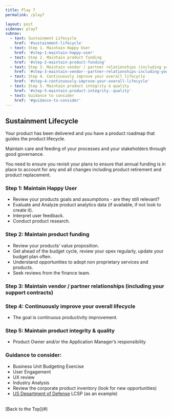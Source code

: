 ```yaml
---
title: Play 7
permalink: /play7

layout: post
sidenav: play7
subnav: 
  - text: Sustainment Lifecycle
    href: '#sustainment-lifecycle'
  - text: Step 1. Maintain Happy User
    href: '#step-1-maintain-happy-user'
  - text: Step 2. Maintain product funding
    href: '#step-2-maintain-product-funding'
  - text: Step 3. Maintain vendor / partner relationships (including your support contracts)
    href: '#step-3-maintain-vendor--partner-relationships-including-your-support-contracts'
  - text: Step 4. Continuously improve your overall lifecycle
    href: '#step-4-continuously-improve-your-overall-lifecycle'
  - text: Step 5. Maintain product integrity & quality
    href: '#step-5-maintain-product-integrity--quality'
  - text: Guidance to consider
    href: '#guidance-to-consider'
---
```

## Sustainment Lifecycle
Your product has been delivered and you have a product roadmap that guides the product lifecycle.

Maintain care and feeding of your processes and your stakeholders through good governance.

You need to ensure you revisit your plans to ensure that annual funding is in place to account for any and all changes including product retirement and product replacement.

### Step 1: Maintain Happy User
-	Review your products goals and assumptions - are they still relevant?
-	Evaluate and Analyze product analytics data (if available, if not look to create it).
-	Interpret user feedback.
-	Conduct product research.

### Step 2: Maintain product funding
-	Review your products’ value proposition.
-	Get ahead of the budget cycle, review your opex regularly, update your budget plan often.
-	Understand opportunities to adopt non proprietary services and products.
-	Seek reviews from the finance team.

### Step 3: Maintain vendor / partner relationships (including your support contracts)

### Step 4: Continuously improve your overall lifecycle
-	The goal is continuous productivity improvement.

### Step 5: Maintain product integrity & quality
- Product Owner and/or the Application Manager’s responsibility 

### Guidance to consider:
- Business Unit Budgeting Exercise
-	User Engagement
  -	UX review
- Industry Analysis
- Review the corporate product inventory (look for new opportunities)
- [US Department of Defense](http://acqnotes.com/acqnote/careerfields/life-cycle-sustainment-plan-lcsp) LCSP (as an example)

<br/>
[Back to the Top](#)